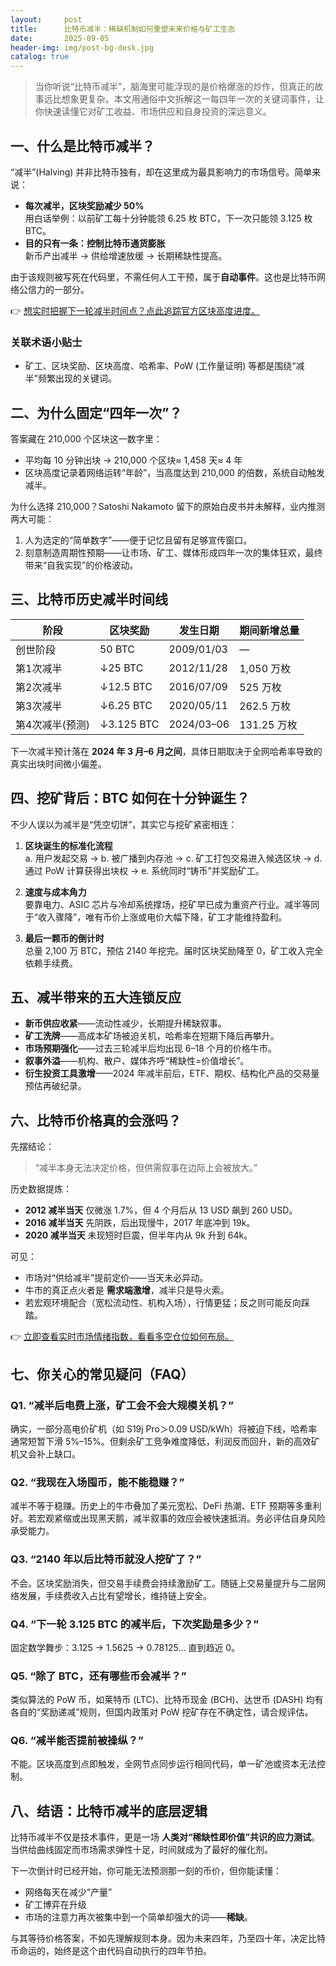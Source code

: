 ```yaml
---
layout:     post
title:      比特币减半：稀缺机制如何重塑未来价格与矿工生态
date:       2025-09-05
header-img: img/post-bg-desk.jpg
catalog: true
---
```


> 当你听说“比特币减半”，脑海里可能浮现的是价格爆涨的炒作，但真正的故事远比想象更复杂。本文用通俗中文拆解这一每四年一次的关键词事件，让你快速读懂它对矿工收益、市场供应和自身投资的深远意义。

## 一、什么是比特币减半？

“减半”(Halving) 并非比特币独有，却在这里成为最具影响力的市场信号。简单来说：

- **每次减半，区块奖励减少 50%**  
  用白话举例：以前矿工每十分钟能领 6.25 枚 BTC，下一次只能领 3.125 枚 BTC。  
- **目的只有一条：控制比特币通货膨胀**  
  新币产出减半 → 供给增速放缓 → 长期稀缺性提高。

由于该规则被写死在代码里，不需任何人工干预，属于**自动事件**。这也是比特币网络公信力的一部分。  

👉 [想实时把握下一轮减半时间点？点此追踪官方区块高度进度。](https://okxdog.com/)

### 关联术语小贴士
- 矿工、区块奖励、区块高度、哈希率、PoW (工作量证明) 等都是围绕“减半”频繁出现的关键词。

## 二、为什么固定“四年一次”？

答案藏在 210,000 个区块这一数字里：

- 平均每 10 分钟出块 → 210,000 个区块≈ 1,458 天≈ 4 年  
- 区块高度记录着网络运转“年龄”，当高度达到 210,000 的倍数，系统自动触发减半。

为什么选择 210,000？Satoshi Nakamoto 留下的原始白皮书并未解释，业内推测两大可能：

1. 人为选定的“简单数字”——便于记忆且留有足够宣传窗口。  
2. 刻意制造周期性预期——让市场、矿工、媒体形成四年一次的集体狂欢，最终带来“自我实现”的价格波动。

## 三、比特币历史减半时间线

| 阶段 | 区块奖励 | 发生日期 | 期间新增总量 |
|---|---|---|---|
| 创世阶段 | 50 BTC | 2009/01/03 | — |
| 第1次减半 | ↓25 BTC | 2012/11/28 | 1,050 万枚 |
| 第2次减半 | ↓12.5 BTC | 2016/07/09 | 525 万枚 |
| 第3次减半 | ↓6.25 BTC | 2020/05/11 | 262.5 万枚 |
| 第4次减半(预测) | ↓3.125 BTC | 2024/03–06 | 131.25 万枚 |

下一次减半预计落在 **2024 年 3 月–6 月之间**，具体日期取决于全网哈希率导致的真实出块时间微小偏差。

## 四、挖矿背后：BTC 如何在十分钟诞生？

不少人误以为减半是“凭空切饼”，其实它与挖矿紧密相连：

1. **区块诞生的标准化流程**  
   a. 用户发起交易 → b. 被广播到内存池 → c. 矿工打包交易进入候选区块 → d. 通过 PoW 计算获得出块权 → e. 系统同时“铸币”并奖励矿工。

2. **速度与成本角力**  
   要靠电力、ASIC 芯片与冷却系统撑场，挖矿早已成为重资产行业。减半等同于“收入骤降”，唯有币价上涨或电价大幅下降，矿工才能维持盈利。

3. **最后一颗币的倒计时**  
   总量 2,100 万 BTC，预估 2140 年挖完。届时区块奖励降至 0，矿工收入完全依赖手续费。

## 五、减半带来的五大连锁反应

- **新币供应收紧**——流动性减少，长期提升稀缺叙事。  
- **矿工洗牌**——高成本矿场被迫关机，哈希率在短期下降后再攀升。  
- **市场预期强化**——过去三轮减半后均出现 6–18 个月的价格牛市。  
- **叙事外溢**——机构、散户、媒体齐呼“稀缺性=价值增长”。  
- **衍生投资工具激增**——2024 年减半前后，ETF、期权、结构化产品的交易量预估再破纪录。

## 六、比特币价格真的会涨吗？

先摆结论：

> “减半本身无法决定价格，但供需叙事在边际上会被放大。”

历史数据提炼：

- **2012 减半当天** 仅微涨 1.7%，但 4 个月后从 13 USD 飙到 260 USD。  
- **2016 减半当天** 先阴跌，后出现慢牛，2017 年底冲到 19k。  
- **2020 减半当天** 未现短时巨震，但半年内从 9k 升到 64k。

可见：

- 市场对“供给减半”提前定价——当天未必异动。  
- 牛市的真正点火者是 **需求端激增**，减半只是导火索。  
- 若宏观环境配合（宽松流动性、机构入场），行情更猛；反之则可能反向踩踏。

👉 [立即查看实时市场情绪指数，看看多空仓位如何布局。](https://okxdog.com/)

## 七、你关心的常见疑问（FAQ）

### Q1. “减半后电费上涨，矿工会不会大规模关机？”
确实，一部分高电价矿机（如 S19j Pro＞0.09 USD/kWh）将被迫下线，哈希率通常短暂下滑 5%–15%。但剩余矿工竞争难度降低，利润反而回升，新的高效矿机又会补上缺口。

### Q2. “我现在入场囤币，能不能稳赚？”
减半不等于稳赚。历史上的牛市叠加了美元宽松、DeFi 热潮、ETF 预期等多重利好。若宏观紧缩或出现黑天鹅，减半叙事的效应会被快速抵消。务必评估自身风险承受能力。

### Q3. “2140 年以后比特币就没人挖矿了？”
不会。区块奖励消失，但交易手续费会持续激励矿工。随链上交易量提升与二层网络发展，手续费收入占比有望增长，维持链上安全。

### Q4. “下一轮 3.125 BTC 的减半后，下次奖励是多少？”
固定数学舞步：3.125 → 1.5625 → 0.78125… 直到趋近 0。

### Q5. “除了 BTC，还有哪些币会减半？”
类似算法的 PoW 币，如莱特币 (LTC)、比特币现金 (BCH)、达世币 (DASH) 均有各自的“奖励递减”规则，但国内政策对 PoW 挖矿存在不确定性，请合规评估。

### Q6. “减半能否提前被操纵？”
不能。区块高度到点即触发，全网节点同步运行相同代码，单一矿池或资本无法控制。

## 八、结语：比特币减半的底层逻辑

比特币减半不仅是技术事件，更是一场 **人类对“稀缺性即价值”共识的应力测试**。当供给曲线固定而市场需求弹性十足，时间就成为了最好的催化剂。

下一次倒计时已经开始，你可能无法预测那一刻的币价，但你能读懂：  
- 网络每天在减少“产量”  
- 矿工博弈在升级  
- 市场的注意力再次被集中到一个简单却强大的词——**稀缺**。

与其等待价格答案，不如先理解规则本身。因为未来四年，乃至四十年，决定比特币命运的，始终是这个由代码自动执行的四年节拍。
